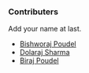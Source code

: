 ### Contributers
Add your name at last.

- [Bishworaj Poudel](https://github.com/bishworajpoudelofficial)
- [Dolaraj Sharma](https://github.com/thulotechnology)
- [Biraj Poudel](https://github.com/bishworaj100)
